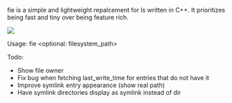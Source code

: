 fie is a simple and lightweight repalcement for ls written in C++. It prioritizes being fast and tiny over being feature rich.

![](https://i.imgur.com/8CGJwbo.png)

Usage: fie <optional: filesystem_path>

Todo: 
  - Show file owner
  - Fix bug when fetching last_write_time for entries that do not have it
  - Improve symlink entry appearance (show real path)
  - Have symlink directories display as symlink instead of dir
